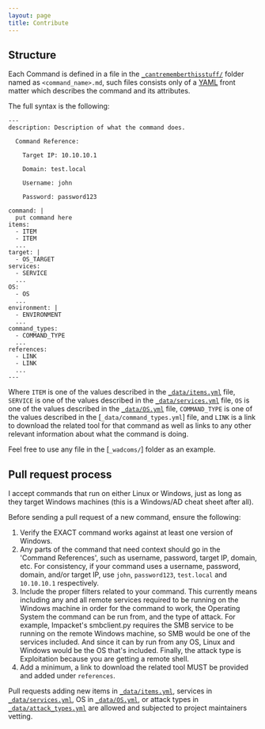 ```yaml
---
layout: page
title: Contribute
---
```


## Structure

Each Command is defined in a file in the [`_cantrememberthisstuff/`] folder named as `<command_name>.md`, such files consists only of a [YAML] front matter which describes the command and its attributes.

The full syntax is the following:

```
---
description: Description of what the command does.

  Command Reference:

  	Target IP: 10.10.10.1

  	Domain: test.local

  	Username: john

  	Password: password123

command: |
  put command here
items:
  - ITEM
  - ITEM
  ...
target: |
  - OS_TARGET
services:
  - SERVICE
  ...
OS:
  - OS
  ...
environment: |
  - ENVIRONMENT
  ...
command_types:
  - COMMAND_TYPE
  ...
references:
  - LINK
  - LINK
  ...
---
```

Where `ITEM` is one of the values described in the [`_data/items.yml`] file, `SERVICE` is one of the values described in the [`_data/services.yml`] file, `OS` is one of the values described in the [`_data/OS.yml`] file, `COMMAND_TYPE` is one of the values described in the [`_data/command_types.yml`] file, and `LINK` is a link to download the related tool for that command as well as links to any other relevant information about what the command is doing. 

Feel free to use any file in the [`_wadcoms/`] folder as an example.

## Pull request process

I accept commands that run on either Linux or Windows, just as long as they target Windows machines (this is a Windows/AD cheat sheet after all). 

Before sending a pull request of a new command, ensure the following:

1. Verify the EXACT command works against at least one version of Windows.
2. Any parts of the command that need context should go in the 'Command References', such as username, password, target IP, domain, etc. For consistency, if your command uses a username, password, domain, and/or target IP, use `john`, `password123`, `test.local` and `10.10.10.1` respectively.
3. Include the proper filters related to your command. This currently means including any and all remote services required to be running on the Windows machine in order for the command to work, the Operating System the command can be run from, and the type of attack. For example, Impacket's smbclient.py requires the SMB service to be running on the remote Windows machine, so SMB would be one of the services included. And since it can by run from any OS, Linux and Windows would be the OS that's included. Finally, the attack type is Exploitation because you are getting a remote shell.
4. Add a minimum, a link to download the related tool MUST be provided and added under `references`.

Pull requests adding new items in [`_data/items.yml`], services in [`_data/services.yml`], OS in [`_data/OS.yml`], or attack types in [`_data/attack_types.yml`] are allowed and subjected to project maintainers vetting.

[YAML]: http://yaml.org/
[`_cantrememberthisstuff/`]: https://github.com/CantRememberThisStuff/CantRememberThisStuff.github.io/tree/master/_cantrememberthisstuff
[`_data/services.yml`]: https://github.com/CantRememberThisStuff/CantRememberThisStuff.github.io/blob/master/_data/services.yml
[`_data/items.yml`]: https://github.com/CantRememberThisStuff/CantRememberThisStuff.github.io/blob/master/_data/items.yml
[`_data/OS.yml`]: https://github.com/CantRememberThisStuff/CantRememberThisStuff.github.io/blob/master/_data/OS.yml
[`_data/attack_types.yml`]: https://github.com/CantRememberThisStuff/CantRememberThisStuff.github.io/blob/master/_data/attack_types.yml
